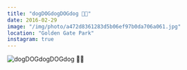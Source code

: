 ```yaml
---
title: "dogDOGdogDOGdog 🎾🐶"
date: 2016-02-29
image: "/img/photo/a472d8361283d5b06ef97b0da706a061.jpg"
location: "Golden Gate Park"
instagram: true
---
```


![dogDOGdogDOGdog 🎾🐶](/img/photo/a472d8361283d5b06ef97b0da706a061.jpg)
